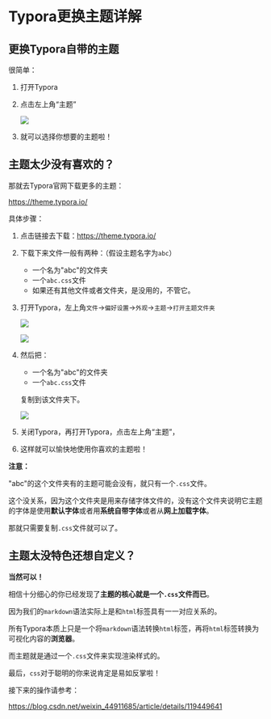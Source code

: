 # Typora更换主题详解

## 更换Typora自带的主题

很简单：

1. 打开Typora

2. 点击左上角“主题”

   ![](https://azhu12138.oss-cn-shenzhen.aliyuncs.com/img/20210805111335.png)

3. 就可以选择你想要的主题啦！

## 主题太少没有喜欢的？

那就去Typora官网下载更多的主题：

https://theme.typora.io/

具体步骤：

1. 点击链接去下载：https://theme.typora.io/

2. 下载下来文件一般有两种：（假设主题名字为`abc`）

   - 一个名为"abc"的文件夹
   - 一个`abc.css`文件
   - 如果还有其他文件或者文件夹，是没用的，不管它。

3. 打开Typora，左上角`文件`->`偏好设置`->`外观`->`主题`->`打开主题文件夹`

   ![](https://azhu12138.oss-cn-shenzhen.aliyuncs.com/img/20210805111042.png)

   ![](https://azhu12138.oss-cn-shenzhen.aliyuncs.com/img/20210805111519.png)

4. 然后把：

   - 一个名为"abc"的文件夹
   - 一个`abc.css`文件

   复制到该文件夹下。

   ![](https://azhu12138.oss-cn-shenzhen.aliyuncs.com/img/20210805111734.png)

5. 关闭Typora，再打开Typora，点击左上角“主题”，

6. 这样就可以愉快地使用你喜欢的主题啦！

**注意：**

"abc"的这个文件夹有的主题可能会没有，就只有一个`.css`文件。

这个没关系，因为这个文件夹是用来存储字体文件的，没有这个文件夹说明它主题的字体是使用**默认字体**或者用**系统自带字体**或者从**网上加载字体**。

那就只需要复制`.css`文件就可以了。

## 主题太没特色还想自定义？

**当然可以！**

相信十分细心的你已经发现了**主题的核心就是一个`.css`文件而已**。

因为我们的`markdown`语法实际上是和`html`标签具有一一对应关系的。

所有Typora本质上只是一个将`markdown`语法转换`html`标签，再将`html`标签转换为可视化内容的**浏览器**。

而主题就是通过一个`.css`文件来实现渲染样式的。

最后，`css`对于聪明的你来说肯定是易如反掌啦！

接下来的操作请参考：

https://blog.csdn.net/weixin_44911685/article/details/119449641

